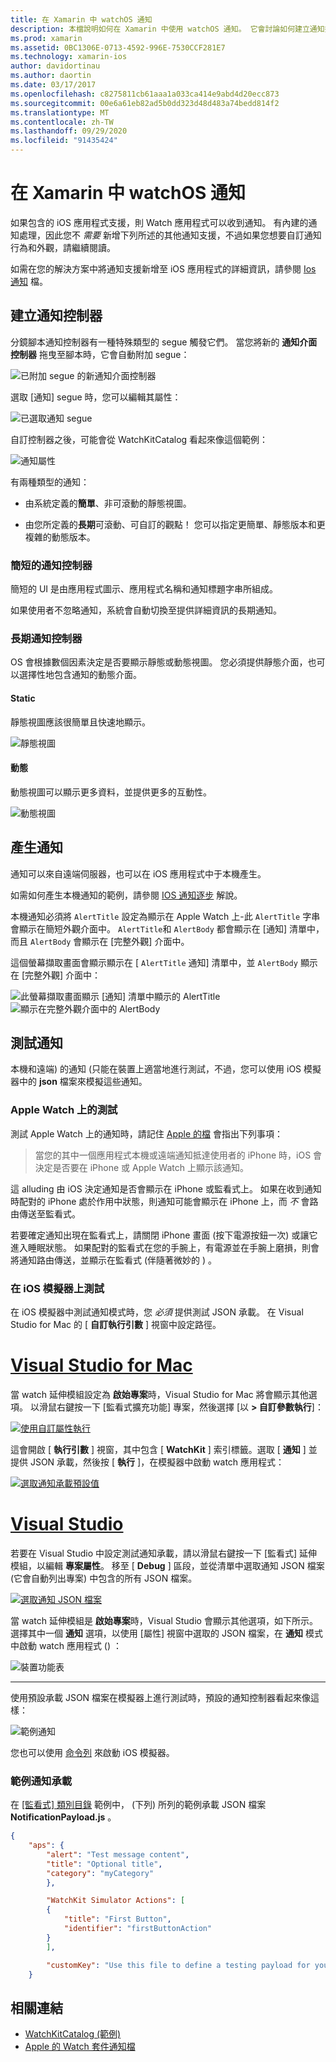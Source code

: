 ```yaml
---
title: 在 Xamarin 中 watchOS 通知
description: 本檔說明如何在 Xamarin 中使用 watchOS 通知。 它會討論如何建立通知控制器、產生通知，以及測試通知。
ms.prod: xamarin
ms.assetid: 0BC1306E-0713-4592-996E-7530CCF281E7
ms.technology: xamarin-ios
author: davidortinau
ms.author: daortin
ms.date: 03/17/2017
ms.openlocfilehash: c8275811cb61aaa1a033ca414e9abd4d20ecc873
ms.sourcegitcommit: 00e6a61eb82ad5b0dd323d48d483a74bedd814f2
ms.translationtype: MT
ms.contentlocale: zh-TW
ms.lasthandoff: 09/29/2020
ms.locfileid: "91435424"
---
```

# <a name="watchos-notifications-in-xamarin"></a>在 Xamarin 中 watchOS 通知

如果包含的 iOS 應用程式支援，則 Watch 應用程式可以收到通知。 有內建的通知處理，因此您不 *需要* 新增下列所述的其他通知支援，不過如果您想要自訂通知行為和外觀，請繼續閱讀。

如需在您的解決方案中將通知支援新增至 iOS 應用程式的詳細資訊，請參閱 [Ios 通知](~/ios/platform/user-notifications/deprecated/index.md) 檔。

## <a name="creating-notification-controllers"></a>建立通知控制器

分鏡腳本通知控制器有一種特殊類型的 segue 觸發它們。 當您將新的 **通知介面控制器** 拖曳至腳本時，它會自動附加 segue：

![已附加 segue 的新通知介面控制器](notifications-images/notification-storyboard1.png)

選取 [通知] segue 時，您可以編輯其屬性：

![已選取通知 segue](notifications-images/notification-storyboard2.png)

自訂控制器之後，可能會從 WatchKitCatalog 看起來像這個範例：

![通知屬性](notifications-images/notifications-segue.png)

有兩種類型的通知：

- 由系統定義的**簡單**、非可滾動的靜態視圖。

- 由您所定義的**長期**可滾動、可自訂的觀點！ 您可以指定更簡單、靜態版本和更複雜的動態版本。

### <a name="short-look-notification-controller"></a>簡短的通知控制器

簡短的 UI 是由應用程式圖示、應用程式名稱和通知標題字串所組成。

如果使用者不忽略通知，系統會自動切換至提供詳細資訊的長期通知。

### <a name="long-look-notification-controller"></a>長期通知控制器

OS 會根據數個因素決定是否要顯示靜態或動態視圖。 您必須提供靜態介面，也可以選擇性地包含通知的動態介面。

#### <a name="static"></a>Static

靜態視圖應該很簡單且快速地顯示。

![靜態視圖](notifications-images/notification-static.png)

#### <a name="dynamic"></a>動態

動態視圖可以顯示更多資料，並提供更多的互動性。

![動態視圖](notifications-images/notification-dynamic.png)

## <a name="generating-notifications"></a>產生通知

通知可以來自遠端伺服器，也可以在 iOS 應用程式中于本機產生。

如需如何產生本機通知的範例，請參閱 [IOS 通知逐步](~/ios/platform/user-notifications/deprecated/local-notifications-in-ios-walkthrough.md) 解說。

本機通知必須將 `AlertTitle` 設定為顯示在 Apple Watch 上-此 `AlertTitle` 字串會顯示在簡短外觀介面中。 `AlertTitle`和 `AlertBody` 都會顯示在 [通知] 清單中，而且 `AlertBody` 會顯示在 [完整外觀] 介面中。

這個螢幕擷取畫面會顯示顯示在 [ `AlertTitle` 通知] 清單中，並 `AlertBody` 顯示在 [完整外觀] 介面中：

![此螢幕擷取畫面顯示 [通知] 清單中顯示的 AlertTitle](notifications-images/watch-notificationslist-sml.png) ![顯示在完整外觀介面中的 AlertBody](notifications-images/watch-notificationcontroller-sml.png)

## <a name="testing-notifications"></a>測試通知

本機和遠端) 的通知 (只能在裝置上適當地進行測試，不過，您可以使用 iOS 模擬器中的 **json** 檔案來模擬這些通知。

### <a name="testing-on-apple-watch"></a>Apple Watch 上的測試

測試 Apple Watch 上的通知時，請記住 [Apple 的檔](https://developer.apple.com/library/ios/documentation/General/Conceptual/WatchKitProgrammingGuide/BasicSupport.html) 會指出下列事項：

> 當您的其中一個應用程式本機或遠端通知抵達使用者的 iPhone 時，iOS 會決定是否要在 iPhone 或 Apple Watch 上顯示該通知。

這 alluding 由 iOS 決定通知是否會顯示在 iPhone 或監看式上。 如果在收到通知時配對的 iPhone 處於作用中狀態，則通知可能會顯示在 iPhone 上，而 *不* 會路由傳送至監看式。

若要確定通知出現在監看式上，請關閉 iPhone 畫面 (按下電源按鈕一次) 或讓它進入睡眠狀態。 如果配對的監看式在您的手腕上，有電源並在手腕上磨損，則會將通知路由傳送，並顯示在監看式 (伴隨著微妙的 ) 。

### <a name="testing-on-the-ios-simulator"></a>在 iOS 模擬器上測試

在 iOS 模擬器中測試通知模式時，您 *必須* 提供測試 JSON 承載。 在 Visual Studio for Mac 的 [ **自訂執行引數** ] 視窗中設定路徑。

# <a name="visual-studio-for-mac"></a>[Visual Studio for Mac](#tab/macos)

當 watch 延伸模組設定為 **啟始專案**時，Visual Studio for Mac 將會顯示其他選項。
以滑鼠右鍵按一下 [監看式擴充功能] 專案，然後選擇 [以 **> 自訂參數執行**]：

[![使用自訂屬性執行](notifications-images/runwith-customparams-sml.png)](notifications-images/runwith-customparams.png#lightbox)

這會開啟 [ **執行引數** ] 視窗，其中包含 [ **WatchKit** ] 索引標籤。選取 [ **通知** ] 並提供 JSON 承載，然後按 [ **執行** ]，在模擬器中啟動 watch 應用程式：

[![選取通知承載預設值](notifications-images/runwith-execargs-sml.png)](notifications-images/runwith-execargs.png#lightbox)

# <a name="visual-studio"></a>[Visual Studio](#tab/windows)

若要在 Visual Studio 中設定測試通知承載，請以滑鼠右鍵按一下 [監看式] 延伸模組，以編輯 **專案屬性**。 移至 [ **Debug** ] 區段，並從清單中選取通知 JSON 檔案 (它會自動列出專案) 中包含的所有 JSON 檔案。

[![選取通知 JSON 檔案](notifications-images/runwith-execargs-sml-vs.png)](notifications-images/runwith-execargs-vs.png#lightbox)

當 watch 延伸模組是 **啟始專案**時，Visual Studio 會顯示其他選項，如下所示。 選擇其中一個 **通知** 選項，以使用 [屬性] 視窗中選取的 JSON 檔案，在 **通知** 模式中啟動 watch 應用程式 () ：

![裝置功能表](notifications-images/runwith-vs.png)

-----

使用預設承載 JSON 檔案在模擬器上進行測試時，預設的通知控制器看起來像這樣：

![範例通知](notifications-images/notification-debug-sml.png)

您也可以使用 [命令列](~/ios/watchos/troubleshooting.md#command_line) 來啟動 iOS 模擬器。

### <a name="example-notification-payload"></a>範例通知承載

在 [ [監看式] 類別目錄](/samples/xamarin/ios-samples/watchos-watchkitcatalog) 範例中， (下列) 所列的範例承載 JSON 檔案 **NotificationPayload.js** 。

```json
{
    "aps": {
        "alert": "Test message content",
        "title": "Optional title",
        "category": "myCategory"
        },

        "WatchKit Simulator Actions": [
        {
            "title": "First Button",
            "identifier": "firstButtonAction"
        }
        ],

        "customKey": "Use this file to define a testing payload for your notifications. The aps dictionary specifies the category, alert text and title. The WatchKit Simulator Actions array can provide info for one or more action buttons in addition to the standard Dismiss button. Any other top level keys are custom payload. If you have multiple such JSON files in your project, you'll be able to choose between them in when selecting to debug the notification interface of your Watch App."
    }
```

## <a name="related-links"></a>相關連結

- [WatchKitCatalog (範例) ](/samples/xamarin/ios-samples/watchos-watchkitcatalog)
- [Apple 的 Watch 套件通知檔](https://developer.apple.com/library/ios/documentation/General/Conceptual/WatchKitProgrammingGuide/BasicSupport.html)